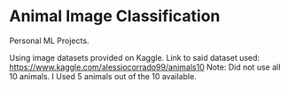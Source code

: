 # Animal Image Classification 
Personal ML Projects.

Using image datasets provided on Kaggle.
Link to said dataset used: https://www.kaggle.com/alessiocorrado99/animals10
Note: Did not use all 10 animals. 
      I Used 5 animals out of the 10 available.
